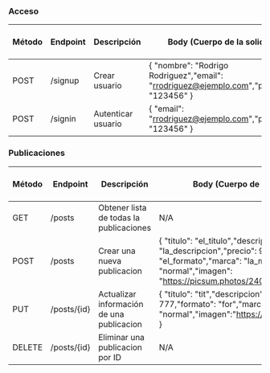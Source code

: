### Acceso

| Método | Endpoint       | Descripción                               | Body (Cuerpo de la solicitud)                                                                                                                                             | Headers (Encabezados de la solicitud)                         |
|--------|----------------|-------------------------------------------|---------------------------------------------------------------------------------------------------------------------------------------------------------------------------|---------------------------------------------------------------|
| POST   | /signup        | Crear usuario                             | { "nombre": "Rodrigo Rodriguez","email": "rrodriguez@ejemplo.com","password": "123456" }                                                                                  | Content-Type: application/json                                |
| POST   | /signin        | Autenticar usuario                        | { "email": "rrodriguez@ejemplo.com","password": "123456" }                                                                                                                | Content-Type: application/json                                |

### Publicaciones

| Método | Endpoint       | Descripción                               | Body (Cuerpo de la solicitud)                                                                                                                                              | Headers (Encabezados de la solicitud)                         |
|--------|----------------|-------------------------------------------|----------------------------------------------------------------------------------------------------------------------------------------------------------------------------|---------------------------------------------------------------|
| GET    | /posts         | Obtener lista de todas la publicaciones   | N/A                                                                                                                                                                        | N/A                                                           |
| POST   | /posts         | Crear una nueva publicacion               | { "titulo": "el_titulo","descripcion": "la_descripcion","precio": 999,"formato": "el_formato","marca": "la_marca","tipo": "normal","imagen": "https://picsum.photos/240" } | Content-Type: application/json, Authorization: Bearer {token} |
| PUT    | /posts/{id}    | Actualizar información de una publicacion | { "titulo": "tit","descripcion": "des","precio": 777,"formato": "for","marca": "mar","tipo": "normal","imagen":"https://picsum.photos/240" }                               | Content-Type: application/json, Authorization: Bearer {token} |
| DELETE | /posts/{id}    | Eliminar una publicacion por ID           | N/A                                                                                                                                                                        | Authorization: Bearer {token}                                 |